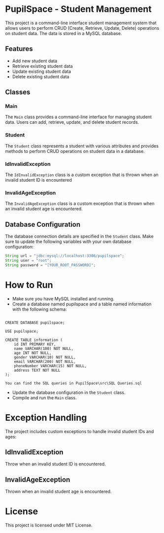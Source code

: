 # PupilSpace - Student Management
This project is a command-line interface student management system that allows users to perform CRUD (Create, Retrieve, Update, Delete) operations on student data. The data is stored in a MySQL database.

## Features

- Add new student data
- Retrieve existing student data
- Update existing student data
- Delete existing student data

## Classes

### Main

The `Main` class provides a command-line interface for managing student data. Users can add, retrieve, update, and delete student records.

### Student

The `Student` class represents a student with various attributes and provides methods to perform CRUD operations on student data in a database.

### IdInvalidException

The `IdInvalidException` class is a custom exception that is thrown when an invalid student ID is encountered

### InvalidAgeException

The `InvalidAgeException` class is a custom exception that is thrown when an invalid student age is encountered.

## Database Configuration

The database connection details are specified in the `Student` class. Make sure to update the following variables with your own database configuration:

```java
String url = "jdbc:mysql://localhost:3306/pupilspace";
String user = "root";
String password = "[YOUR_ROOT_PASSWORD]";
```

# How to Run

- Make sure you have MySQL installed and running.
- Create a database named pupilspace and a table named information with the following schema:

```SQL:

CREATE DATABASE pupilspace;

USE pupilspace;

CREATE TABLE information (
	id INT PRIMARY KEY,
	name VARCHAR(100) NOT NULL,
	age INT NOT NULL,
	gender VARCHAR(10) NOT NULL,
	email VARCHAR(200) NOT NULL,
	phoneNumber VARCHAR(15) NOT NULL,
	address TEXT NOT NULL
);

You can find the SQL queries in PupilSpace\src\SQL Queries.sql
```
- Update the database configuration in the `Student` class.
- Compile and run the `Main` class.

# Exception Handling

The project includes custom exceptions to handle invalid student IDs and ages:

## IdInvalidException

Throw when an invalid student ID is encountered.

## InvalidAgeException

Thrown when an invalid student age is encountered.

# License

This project is licensed under MIT License.
